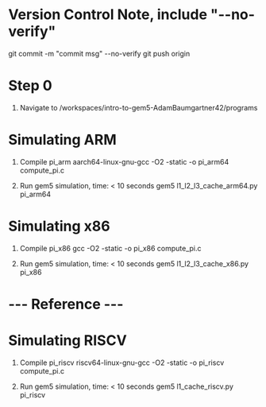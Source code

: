 # Version Control Note, include "--no-verify"
git commit -m "commit msg" --no-verify
git push origin <branch name>

# Step 0
1. Navigate to /workspaces/intro-to-gem5-AdamBaumgartner42/programs


# Simulating ARM
1. Compile pi_arm
aarch64-linux-gnu-gcc -O2 -static -o pi_arm64 compute_pi.c

2. Run gem5 simulation, time: < 10 seconds
gem5 l1_l2_l3_cache_arm64.py pi_arm64


# Simulating x86
1. Compile pi_x86
gcc -O2 -static -o pi_x86 compute_pi.c

2. Run gem5 simulation, time: < 10 seconds
gem5 l1_l2_l3_cache_x86.py pi_x86


# --- Reference ---

# Simulating RISCV
1. Compile pi_riscv
riscv64-linux-gnu-gcc -O2 -static -o pi_riscv compute_pi.c

2. Run gem5 simulation, time: < 10 seconds
gem5 l1_cache_riscv.py pi_riscv

